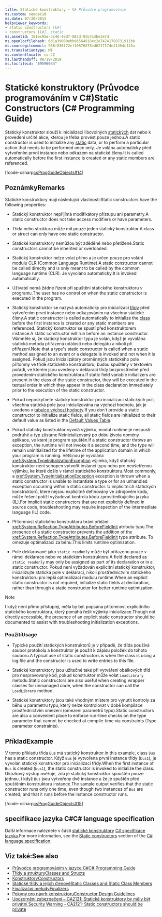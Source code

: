 ```yaml
---
title: Statické konstruktory – C# Průvodce programováním
ms.custom: seodec18
ms.date: 07/20/2015
helpviewer_keywords:
- static constructors [C#]
- constructors [C#], static
ms.assetid: 151ec95e-3c4d-4ed7-885d-95b7a3be2e7d
ms.openlocfilehash: 6d1a39008ebb965649104c2e74241780731911bb
ms.sourcegitcommit: 986f836f72ef10876878bd6217174e41464c145a
ms.translationtype: MT
ms.contentlocale: cs-CZ
ms.lasthandoff: 08/19/2019
ms.locfileid: "69596034"
---
```

# <a name="static-constructors-c-programming-guide"></a><span data-ttu-id="379bf-102">Statické konstruktory (Průvodce programováním v C#)</span><span class="sxs-lookup"><span data-stu-id="379bf-102">Static Constructors (C# Programming Guide)</span></span>
<span data-ttu-id="379bf-103">Statický konstruktor slouží k inicializaci libovolných [statických](../../language-reference/keywords/static.md) dat nebo k provedení určité akce, kterou je třeba provést pouze jednou.</span><span class="sxs-lookup"><span data-stu-id="379bf-103">A static constructor is used to initialize any [static](../../language-reference/keywords/static.md) data, or to perform a particular action that needs to be performed once only.</span></span> <span data-ttu-id="379bf-104">Je volána automaticky před vytvořením první instance nebo odkazem na statické členy.</span><span class="sxs-lookup"><span data-stu-id="379bf-104">It is called automatically before the first instance is created or any static members are referenced.</span></span>  
  
 [!code-csharp[csProgGuideObjects#14](~/samples/snippets/csharp/VS_Snippets_VBCSharp/csProgGuideObjects/CS/Objects.cs#14)]  
 
## <a name="remarks"></a><span data-ttu-id="379bf-105">Poznámky</span><span class="sxs-lookup"><span data-stu-id="379bf-105">Remarks</span></span>
<span data-ttu-id="379bf-106">Statické konstruktory mají následující vlastnosti:</span><span class="sxs-lookup"><span data-stu-id="379bf-106">Static constructors have the following properties:</span></span>  
  
- <span data-ttu-id="379bf-107">Statický konstruktor nepřijímá modifikátory přístupu ani parametry.</span><span class="sxs-lookup"><span data-stu-id="379bf-107">A static constructor does not take access modifiers or have parameters.</span></span>  

- <span data-ttu-id="379bf-108">Třída nebo struktura může mít pouze jeden statický konstruktor.</span><span class="sxs-lookup"><span data-stu-id="379bf-108">A class or struct can only have one static constructor.</span></span>

- <span data-ttu-id="379bf-109">Statické konstruktory nemůžou být zděděné nebo přetížené.</span><span class="sxs-lookup"><span data-stu-id="379bf-109">Static constructors cannot be inherited or overloaded.</span></span>

- <span data-ttu-id="379bf-110">Statický konstruktor nelze volat přímo a je určen pouze pro volání modulu CLR (Common Language Runtime).</span><span class="sxs-lookup"><span data-stu-id="379bf-110">A static constructor cannot be called directly and is only meant to be called by the common language runtime (CLR).</span></span> <span data-ttu-id="379bf-111">Je vyvoláno automaticky.</span><span class="sxs-lookup"><span data-stu-id="379bf-111">It is invoked automatically.</span></span>

- <span data-ttu-id="379bf-112">Uživatel nemá žádné řízení při spuštění statického konstruktoru v programu.</span><span class="sxs-lookup"><span data-stu-id="379bf-112">The user has no control on when the static constructor is executed in the program.</span></span>
  
- <span data-ttu-id="379bf-113">Statický konstruktor se nazývá automaticky pro inicializaci [třídy](../../language-reference/keywords/class.md) před vytvořením první instance nebo odkazováním na všechny statické členy.</span><span class="sxs-lookup"><span data-stu-id="379bf-113">A static constructor is called automatically to initialize the [class](../../language-reference/keywords/class.md) before the first instance is created or any static members are referenced.</span></span> <span data-ttu-id="379bf-114">Statický konstruktor se spustí před konstruktorem instance.</span><span class="sxs-lookup"><span data-stu-id="379bf-114">A static constructor will run before an instance constructor.</span></span> <span data-ttu-id="379bf-115">Všimněte si, že statický konstruktor typu je volán, když je vyvolána statická metoda přiřazená události nebo delegátu a nikoli při přiřazení.</span><span class="sxs-lookup"><span data-stu-id="379bf-115">Note that a type's static constructor is called when a static method assigned to an event or a delegate is invoked and not when it is assigned.</span></span> <span data-ttu-id="379bf-116">Pokud jsou Inicializátory proměnných statického pole přítomny ve třídě statického konstruktoru, budou spuštěny v textovém pořadí, ve kterém jsou uvedeny v deklaraci třídy bezprostředně před provedením statického konstruktoru.</span><span class="sxs-lookup"><span data-stu-id="379bf-116">If static field variable initializers are present in the class of the static constructor, they will be executed in the textual order in which they appear in the class declaration immediately prior to the execution of the static constructor.</span></span>

- <span data-ttu-id="379bf-117">Pokud neposkytnete statický konstruktor pro inicializaci statických polí, všechna statická pole jsou inicializována na výchozí hodnotu, jak je uvedeno v [tabulce výchozí hodnoty](../../language-reference/keywords/default-values-table.md).</span><span class="sxs-lookup"><span data-stu-id="379bf-117">If you don't provide a static constructor to initialize static fields, all static fields are initialized to their default value as listed in the [Default Values Table](../../language-reference/keywords/default-values-table.md).</span></span> 
  
- <span data-ttu-id="379bf-118">Pokud statický konstruktor vyvolá výjimku, modul runtime je nespustí podruhé a typ zůstane Neinicializovaný po dobu života domény aplikace, ve které je program spuštěn.</span><span class="sxs-lookup"><span data-stu-id="379bf-118">If a static constructor throws an exception, the runtime will not invoke it a second time, and the type will remain uninitialized for the lifetime of the application domain in which your program is running.</span></span> <span data-ttu-id="379bf-119">Většinou je vyvolána <xref:System.TypeInitializationException> výjimka, když statický konstruktor není schopen vytvořit instanci typu nebo pro neošetřenou výjimku, ke které došlo v rámci statického konstruktoru.</span><span class="sxs-lookup"><span data-stu-id="379bf-119">Most commonly, a <xref:System.TypeInitializationException> exception is thrown when a static constructor is unable to instantiate a type or for an unhandled exception occurring within a static constructor.</span></span> <span data-ttu-id="379bf-120">U implicitních statických konstruktorů, které nejsou explicitně definovány ve zdrojovém kódu, může řešení potíží vyžadovat kontrolu kódu zprostředkujícího jazyka (IL).</span><span class="sxs-lookup"><span data-stu-id="379bf-120">For implicit static constructors that are not explicitly defined in source code, troubleshooting may require inspection of the intermediate language (IL) code.</span></span>

- <span data-ttu-id="379bf-121">Přítomnost statického konstruktoru brání přidání <xref:System.Reflection.TypeAttributes.BeforeFieldInit> atributu typu.</span><span class="sxs-lookup"><span data-stu-id="379bf-121">The presence of a static constructor prevents the addition of the <xref:System.Reflection.TypeAttributes.BeforeFieldInit> type attribute.</span></span> <span data-ttu-id="379bf-122">To omezuje optimalizaci za běhu.</span><span class="sxs-lookup"><span data-stu-id="379bf-122">This limits runtime optimization.</span></span>

- <span data-ttu-id="379bf-123">Pole deklarované jako `static readonly` může být přiřazeno pouze v rámci deklarace nebo ve statickém konstruktoru.</span><span class="sxs-lookup"><span data-stu-id="379bf-123">A field declared as `static readonly` may only be assigned as part of its declaration or in a static constructor.</span></span> <span data-ttu-id="379bf-124">Pokud není vyžadován explicitní statický konstruktor, inicializujte statická pole v deklaraci, nikoli prostřednictvím statického konstruktoru pro lepší optimalizaci modulu runtime.</span><span class="sxs-lookup"><span data-stu-id="379bf-124">When an explicit static constructor is not required, initialize static fields at declaration, rather than through a static constructor for better runtime optimization.</span></span>

> [!Note]
> <span data-ttu-id="379bf-125">I když není přímo přístupný, měla by být popsána přítomnost explicitního statického konstruktoru, který pomáhá řešit výjimky inicializace.</span><span class="sxs-lookup"><span data-stu-id="379bf-125">Though not directly accessible, the presence of an explicit static constructor should be documented to assist with troubleshooting initialization exceptions.</span></span>

### <a name="usage"></a><span data-ttu-id="379bf-126">Použití</span><span class="sxs-lookup"><span data-stu-id="379bf-126">Usage</span></span>

- <span data-ttu-id="379bf-127">Typické použití statických konstruktorů je v případě, že třída používá soubor protokolu a konstruktor je použit k zápisu položek do tohoto souboru.</span><span class="sxs-lookup"><span data-stu-id="379bf-127">A typical use of static constructors is when the class is using a log file and the constructor is used to write entries to this file.</span></span>  
- <span data-ttu-id="379bf-128">Statické konstruktory jsou užitečné také při vytváření obálkových tříd pro nespravovaný kód, pokud konstruktor může volat `LoadLibrary` metodu.</span><span class="sxs-lookup"><span data-stu-id="379bf-128">Static constructors are also useful when creating wrapper classes for unmanaged code, when the constructor can call the `LoadLibrary` method.</span></span>  

- <span data-ttu-id="379bf-129">Statické konstruktory jsou také vhodným místem pro vynutit kontroly za běhu u parametru typu, který nelze kontrolovat v době kompilace prostřednictvím omezení (omezení parametrů typu).</span><span class="sxs-lookup"><span data-stu-id="379bf-129">Static constructors are also a convenient place to enforce run-time checks on the type parameter that cannot be checked at compile-time via constraints (Type parameter constraints).</span></span>

## <a name="example"></a><span data-ttu-id="379bf-130">Příklad</span><span class="sxs-lookup"><span data-stu-id="379bf-130">Example</span></span>
 <span data-ttu-id="379bf-131">V tomto příkladu třída `Bus` má statický konstruktor.</span><span class="sxs-lookup"><span data-stu-id="379bf-131">In this example, class `Bus` has a static constructor.</span></span> <span data-ttu-id="379bf-132">Když `Bus` je vytvořena první instance třídy (`bus1`), je vyvolán statický konstruktor pro inicializaci třídy.</span><span class="sxs-lookup"><span data-stu-id="379bf-132">When the first instance of `Bus` is created (`bus1`), the static constructor is invoked to initialize the class.</span></span> <span data-ttu-id="379bf-133">Ukázkový výstup ověřuje, zda je statický konstruktor spouštěn pouze jednou, i když `Bus` jsou vytvořeny dvě instance a že je spuštěn před spuštěním konstruktoru instance.</span><span class="sxs-lookup"><span data-stu-id="379bf-133">The sample output verifies that the static constructor runs only one time, even though two instances of `Bus` are created, and that it runs before the instance constructor runs.</span></span>  
  
 [!code-csharp[csProgGuideObjects#15](~/samples/snippets/csharp/VS_Snippets_VBCSharp/csProgGuideObjects/CS/Objects.cs#15)]
 
## <a name="c-language-specification"></a><span data-ttu-id="379bf-134">specifikace jazyka C#</span><span class="sxs-lookup"><span data-stu-id="379bf-134">C# language specification</span></span>
<span data-ttu-id="379bf-135">Další informace naleznete v části [statické konstruktory](~/_csharplang/spec/classes.md#static-constructors) [ C# specifikace jazyka](~/_csharplang/spec/introduction.md).</span><span class="sxs-lookup"><span data-stu-id="379bf-135">For more information, see the [Static constructors](~/_csharplang/spec/classes.md#static-constructors) section of the [C# language specification](~/_csharplang/spec/introduction.md).</span></span>
  
## <a name="see-also"></a><span data-ttu-id="379bf-136">Viz také:</span><span class="sxs-lookup"><span data-stu-id="379bf-136">See also</span></span>

- [<span data-ttu-id="379bf-137">Průvodce programováním v jazyce C#</span><span class="sxs-lookup"><span data-stu-id="379bf-137">C# Programming Guide</span></span>](../index.md)
- [<span data-ttu-id="379bf-138">Třídy a struktury</span><span class="sxs-lookup"><span data-stu-id="379bf-138">Classes and Structs</span></span>](./index.md)
- [<span data-ttu-id="379bf-139">Konstruktory</span><span class="sxs-lookup"><span data-stu-id="379bf-139">Constructors</span></span>](./constructors.md)
- [<span data-ttu-id="379bf-140">Statické třídy a jejich členové</span><span class="sxs-lookup"><span data-stu-id="379bf-140">Static Classes and Static Class Members</span></span>](./static-classes-and-static-class-members.md)
- [<span data-ttu-id="379bf-141">Finalizační metody</span><span class="sxs-lookup"><span data-stu-id="379bf-141">Finalizers</span></span>](./destructors.md)
- [<span data-ttu-id="379bf-142">Pokyny pro návrh konstruktoru</span><span class="sxs-lookup"><span data-stu-id="379bf-142">Constructor Design Guidelines</span></span>](../../../standard/design-guidelines/constructor.md#type-constructor-guidelines)
- [<span data-ttu-id="379bf-143">Upozornění zabezpečení – CA2121: Statické konstruktory by měly být privátní.</span><span class="sxs-lookup"><span data-stu-id="379bf-143">Security Warning - CA2121: Static constructors should be private</span></span>](https://docs.microsoft.com/visualstudio/code-quality/ca2121-static-constructors-should-be-private)

